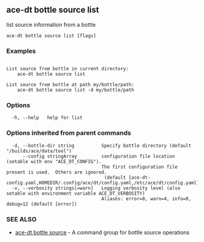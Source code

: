 ## ace-dt bottle source list

list source information from a bottle

```
ace-dt bottle source list [flags]
```

### Examples

```

List source from bottle in current directory:
	ace-dt bottle source list
  
List source from bottle at path my/bottle/path:
	ace-dt bottle source list -d my/bottle/path

```

### Options

```
  -h, --help   help for list
```

### Options inherited from parent commands

```
  -d, --bottle-dir string          Specify bottle directory (default "/builds/ace/data/tool")
      --config stringArray         configuration file location (setable with env "ACE_DT_CONFIG").
                                   The first configuration file present is used.  Others are ignored.
                                    (default [ace-dt-config.yaml,HOMEDIR/.config/ace/dt/config.yaml,/etc/ace/dt/config.yaml])
  -v, --verbosity strings[=warn]   Logging verbosity level (also setable with environment variable ACE_DT_VERBOSITY)
                                   Aliases: error=0, warn=4, info=8, debug=12 (default [error])
```

### SEE ALSO

* [ace-dt bottle source](ace-dt_bottle_source.md)	 - A command group for bottle source operations

